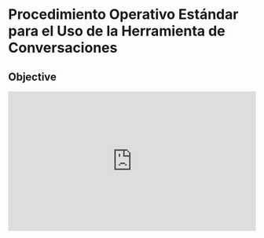 # Procedimiento Operativo Estándar para el Uso de la Herramienta de Conversaciones

## Objective

<div style="position: relative; padding-bottom: 56.25%; height: 0;"><iframe src="https://www.loom.com/embed/159dc9aebb96419dbcd344580ace35c6?sid=bd9e33d1-85fc-4245-94cb-4074b2c406ce" frameborder="0" webkitallowfullscreen mozallowfullscreen allowfullscreen style="position: absolute; top: 0; left: 0; width: 100%; height: 100%;"></iframe></div>
